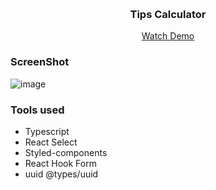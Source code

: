 <a name="readme-top"></a>

<br />
<div align="center">
  <h3 align="center">Tips Calculator</h3>
  <p align="center">
    <a href="https://justwarlus.github.io/react-budget-app/" target="_blank">Watch Demo</a>
  </p>
</div>



### ScreenShot

![image](https://user-images.githubusercontent.com/108319806/206616849-56eecea1-eded-496c-b409-347cc036619c.png)



### Tools used

* Typescript
* React Select
* Styled-components
* React Hook Form
* uuid @types/uuid
